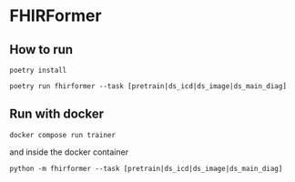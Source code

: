 # FHIRFormer

## How to run

```
poetry install
```

```
poetry run fhirformer --task [pretrain|ds_icd|ds_image|ds_main_diag]
```


## Run with docker

```
docker compose run trainer
```

and inside the docker container
```
python -m fhirformer --task [pretrain|ds_icd|ds_image|ds_main_diag]
```
